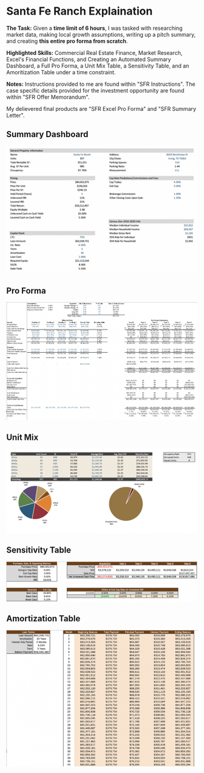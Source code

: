# Santa Fe Ranch Explaination

**The Task:** Given a **time limit of 6 hours**, I was tasked with researching market data, making local growth assumptions, writing up a pitch summary, and creating **this entire pro forma from scratch**. 

**Highlighted Skills:** Commercial Real Estate Finance, Market Research, Excel's Financial Functions, and Creating an Automated Summary Dashboard, a Full Pro Forma, a Unit Mix Table, a Sensitivity Table, and an Amoritization Table under a time constraint. 

**Notes:** Instructions provided to me are found within "SFR Instructions". The case specific details provided for the investment opportunity are found within "SFR Offer Memorandum". 

My delievered final products are "SFR Excel Pro Forma" and "SFR Summary Letter".



## Summary Dashboard
![alt text](https://github.com/asilich123/Resume_Projects/blob/main/Excel/EXCEL:FINANCE%20-%20Santa%20Fe%20Ranch/Images/Summary%20Dashboard.png?raw=true)

## Pro Forma
![alt text](https://github.com/asilich123/Resume_Projects/blob/main/Excel/EXCEL:FINANCE%20-%20Santa%20Fe%20Ranch/Images/Pro%20Forma.png?raw=true)

## Unit Mix
![alt text](https://github.com/asilich123/Resume_Projects/blob/main/Excel/EXCEL:FINANCE%20-%20Santa%20Fe%20Ranch/Images/Unit%20Mix.png?raw=true)

## Sensitivity Table
![alt text](https://github.com/asilich123/Resume_Projects/blob/main/Excel/EXCEL:FINANCE%20-%20Santa%20Fe%20Ranch/Images/Sensitivity%20Table.png?raw=true)

## Amortization Table
![alt text](https://github.com/asilich123/Resume_Projects/blob/main/Excel/EXCEL:FINANCE%20-%20Santa%20Fe%20Ranch/Images/Amortization%20Table.png?raw=true)